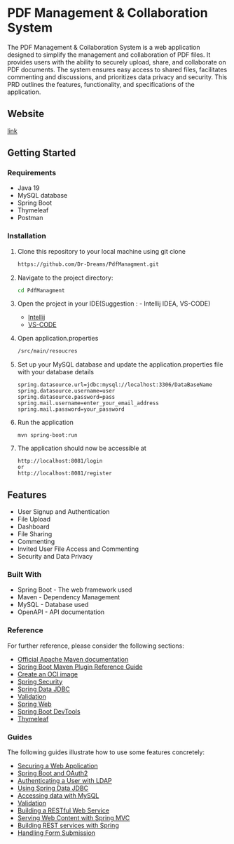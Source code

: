 # PDF Management & Collaboration System

The PDF Management & Collaboration System is a web application designed to simplify the
management and collaboration of PDF files. It provides users with the ability to securely upload,
share, and collaborate on PDF documents. The system ensures easy access to shared files,
facilitates commenting and discussions, and prioritizes data privacy and security. This PRD
outlines the features, functionality, and specifications of the application.

## Website

[link](http://16.16.69.71:8081/register)

## Getting Started

### Requirements
- Java 19
- MySQL database
- Spring Boot
- Thymeleaf
- Postman

### Installation
1. Clone this repository to your local machine using git clone
    ```bash
    https://github.com/Dr-Dreams/PdfManagment.git
    ```
2. Navigate to the project directory:
    ```bash
    cd PdfManagment
    ```
3. Open the project in your IDE(Suggestion : - Intellij IDEA, VS-CODE)

    - [Intellij](https://www.jetbrains.com/idea/download/#section=mac)
    - [VS-CODE](https://code.visualstudio.com/download)

4. Open application.properties
    ```bash
   /src/main/resoucres
    ```
5. Set up your MySQL database and update the application.properties file with your database details
    ```
    spring.datasource.url=jdbc:mysql://localhost:3306/DataBaseName
    spring.datasource.username=user
    spring.datasource.password=pass
    spring.mail.username=enter_your_email_address
    spring.mail.password=your_password
    ```
6. Run the application
    ```
    mvn spring-boot:run
    ```
7. The application should now be accessible at
    ```
    http://localhost:8081/login
    or
    http://localhost:8081/register
## Features
- User Signup and Authentication
- File Upload
- Dashboard
- File Sharing
- Commenting
- Invited User File Access and Commenting
- Security and Data Privacy


### Built With
- Spring Boot - The web framework used
- Maven - Dependency Management
- MySQL - Database used
- OpenAPI - API documentation
### Reference 


For further reference, please consider the following sections:

* [Official Apache Maven documentation](https://maven.apache.org/guides/index.html)
* [Spring Boot Maven Plugin Reference Guide](https://docs.spring.io/spring-boot/docs/3.1.1/maven-plugin/reference/html/)
* [Create an OCI image](https://docs.spring.io/spring-boot/docs/3.1.1/maven-plugin/reference/html/#build-image)
* [Spring Security](https://docs.spring.io/spring-boot/docs/3.1.1/reference/htmlsingle/#web.security)
* [Spring Data JDBC](https://docs.spring.io/spring-boot/docs/3.1.1/reference/htmlsingle/#data.sql.jdbc)
* [Validation](https://docs.spring.io/spring-boot/docs/3.1.1/reference/htmlsingle/#io.validation)
* [Spring Web](https://docs.spring.io/spring-boot/docs/3.1.1/reference/htmlsingle/#web)
* [Spring Boot DevTools](https://docs.spring.io/spring-boot/docs/3.1.1/reference/htmlsingle/#using.devtools)
* [Thymeleaf](https://docs.spring.io/spring-boot/docs/3.1.1/reference/htmlsingle/#web.servlet.spring-mvc.template-engines)

### Guides

The following guides illustrate how to use some features concretely:

* [Securing a Web Application](https://spring.io/guides/gs/securing-web/)
* [Spring Boot and OAuth2](https://spring.io/guides/tutorials/spring-boot-oauth2/)
* [Authenticating a User with LDAP](https://spring.io/guides/gs/authenticating-ldap/)
* [Using Spring Data JDBC](https://github.com/spring-projects/spring-data-examples/tree/master/jdbc/basics)
* [Accessing data with MySQL](https://spring.io/guides/gs/accessing-data-mysql/)
* [Validation](https://spring.io/guides/gs/validating-form-input/)
* [Building a RESTful Web Service](https://spring.io/guides/gs/rest-service/)
* [Serving Web Content with Spring MVC](https://spring.io/guides/gs/serving-web-content/)
* [Building REST services with Spring](https://spring.io/guides/tutorials/rest/)
* [Handling Form Submission](https://spring.io/guides/gs/handling-form-submission/)

